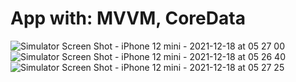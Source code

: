 # App with: MVVM, CoreData

![Simulator Screen Shot - iPhone 12 mini - 2021-12-18 at 05 27 00](https://user-images.githubusercontent.com/55109949/146626181-dad2e3d5-6704-44ed-9fed-18857b9c75a9.png)
![Simulator Screen Shot - iPhone 12 mini - 2021-12-18 at 05 26 40](https://user-images.githubusercontent.com/55109949/146626185-fef4d30c-1968-4bda-a617-2dc7c89b9f03.png)
![Simulator Screen Shot - iPhone 12 mini - 2021-12-18 at 05 27 25](https://user-images.githubusercontent.com/55109949/146626189-cde21fa7-5fbb-4a49-b5ce-29e733549ad8.png)

